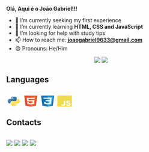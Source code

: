 **Olá, Aqui é o João Gabriel!!!**

- 🔭 I’m currently seeking my first experience
- 🌱 I’m currently learning <strong>HTML, CSS and JavaScript</strong>
- 🤔 I’m looking for help with study tips
- 📫 How to reach me: <strong><a href="joaogabriel9633@gmail.com">joaogabriel9633@gmail.com</a></strong>
- 😄 Pronouns: He/Him

<div align="center" style="display: inline_block">
  <img height="180em" src="https://github-readme-stats.vercel.app/api?username=JGabriel963&show_icons=true&theme=dracula&include_all_commits=true&count_private=true"/>
  <img height="180em" src="https://github-readme-stats.vercel.app/api/top-langs/?username=JGabriel963&layout=compact&langs_count=7&theme=dracula"/>
</div>

<h2>Languages<h2>

<div style="display: inline_block">
  <img align="center" alt="JG-Python" height="30" width="40" src="https://raw.githubusercontent.com/devicons/devicon/master/icons/python/python-original.svg">
  <img align="center" alt="JG-HTML" height="30" width="40" src="https://raw.githubusercontent.com/devicons/devicon/master/icons/html5/html5-original.svg">
  <img align="center" alt="JG-CSS" height="30" width="40" src="https://raw.githubusercontent.com/devicons/devicon/master/icons/css3/css3-original.svg">
  <img align="center" alt="JG-Js" height="30" width="40" src="https://raw.githubusercontent.com/devicons/devicon/master/icons/javascript/javascript-plain.svg">
</div>
  
<h2>Contacts<h2>

<div>
   <a href="https://www.linkedin.com/in/JGabriel963" target="_blank"><img src="https://img.shields.io/badge/-LinkedIn-%230077B5?style=for-the-badge&logo=linkedin&logoColor=white" target="_blank"></a> 
  <a href="https://instagram.com/joaogabriel9263" target="_blank"><img src="https://img.shields.io/badge/-Instagram-%23E4405F?style=for-the-badge&logo=instagram&logoColor=white" target="_blank"></a>
 <a href="https://discord.gg/Jgabriel#7068" target="_blank"><img src="https://img.shields.io/badge/Discord-7289DA?style=for-the-badge&logo=discord&logoColor=white" target="_blank"></a> 
  <a href = "joaogabriel9633@gmail.com"><img src="https://img.shields.io/badge/-Gmail-%23333?style=for-the-badge&logo=gmail&logoColor=white" target="_blank"></a>
</div>

